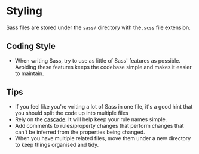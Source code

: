 # Styling

Sass files are stored under the `sass/` directory with the`.scss` file extension.

## Coding Style

- When writing Sass, try to use as little of Sass' features as possible. Avoiding these features keeps the codebase simple and makes it easier to maintain.

## Tips

- If you feel like you're writing a lot of Sass in one file, it's a good hint that you should split the code up into multiple files
- Rely on the [cascade](https://developer.mozilla.org/en-US/docs/Web/CSS/Cascade). It will help keep your rule names simple.
- Add comments to rules/property changes that perform changes that can't be inferred from the properties being changed.
- When you have multiple related files, move them under a new directory to keep things organised and tidy.
